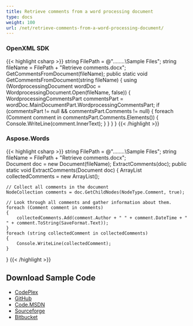 ```yaml
---
title: Retrieve comments from a word processing document
type: docs
weight: 100
url: /net/retrieve-comments-from-a-word-processing-document/
---
```


### OpenXML SDK

{{< highlight csharp >}}
string FilePath = @"..\..\..\..\Sample Files\";
string fileName = FilePath + "Retrieve comments.docx";
GetCommentsFromDocument(fileName);
public static void GetCommentsFromDocument(string fileName)
{
    using (WordprocessingDocument wordDoc =
        WordprocessingDocument.Open(fileName, false))
    {
        WordprocessingCommentsPart commentsPart =
            wordDoc.MainDocumentPart.WordprocessingCommentsPart;
        if (commentsPart != null && commentsPart.Comments != null)
        {
            foreach (Comment comment in commentsPart.Comments.Elements<Comment>())
            {
                Console.WriteLine(comment.InnerText);
            }
        }
    }
}
{{< /highlight >}}

### Aspose.Words

{{< highlight csharp >}}
string FilePath = @"..\..\..\..\Sample Files\";
string fileName = FilePath + "Retrieve comments.docx";  
Document doc = new Document(fileName);
ExtractComments(doc);
public static void ExtractComments(Document doc)
{
    ArrayList collectedComments = new ArrayList();

    // Collect all comments in the document
    NodeCollection comments = doc.GetChildNodes(NodeType.Comment, true);

    // Look through all comments and gather information about them.
    foreach (Comment comment in comments)
    {
        collectedComments.Add(comment.Author + " " + comment.DateTime + " " + comment.ToString(SaveFormat.Text));
    }
    foreach (string collectedComment in collectedComments)
    {
        Console.WriteLine(collectedComment);
    }
}
{{< /highlight >}}

## Download Sample Code

- [CodePlex](https://asposewordsopenxml.codeplex.com/releases/view/620544)
- [GitHub](https://github.com/aspose-words/Aspose.Words-for-.NET/releases/tag/AsposeWordsVsOpenXMLv1.2)
- [Code.MSDN](https://code.msdn.microsoft.com/Code-Comparison-of-Common-4ffff4d7#content)
- [Sourceforge](https://sourceforge.net/projects/asposeopenxml/files/Aspose.Words%20Vs%20OpenXML/Retrieve%20comments%20from%20a%20word%20processing%20document%20\(Aspose.Words\).zip/download)
- [Bitbucket](https://bitbucket.org/asposemarketplace/aspose-for-openxml/wiki/Retrieve%20comments%20from%20a%20word%20processing%20document)
